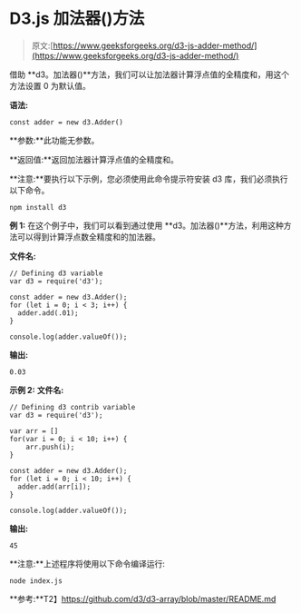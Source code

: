 # D3.js 加法器()方法

> 原文:[https://www.geeksforgeeks.org/d3-js-adder-method/](https://www.geeksforgeeks.org/d3-js-adder-method/)

借助 **d3。加法器()**方法，我们可以让加法器计算浮点值的全精度和，用这个方法设置 0 为默认值。

**语法:**

```
const adder = new d3.Adder()
```

**参数:**此功能无参数。

**返回值:**返回加法器计算浮点值的全精度和。

**注意:**要执行以下示例，您必须使用此命令提示符安装 d3 库，我们必须执行以下命令。

```
npm install d3

```

**例 1:** 在这个例子中，我们可以看到通过使用 **d3。加法器()**方法，利用这种方法可以得到计算浮点数全精度和的加法器。

**文件名:**

```
// Defining d3 variable  
var d3 = require('d3');

const adder = new d3.Adder();
for (let i = 0; i < 3; i++) {
  adder.add(.01);
}

console.log(adder.valueOf());
```

**输出:**

```
0.03
```

**示例 2:** **文件名:**

```
// Defining d3 contrib variable  
var d3 = require('d3');

var arr = []
for(var i = 0; i < 10; i++) {
    arr.push(i);
}

const adder = new d3.Adder();
for (let i = 0; i < 10; i++) {
  adder.add(arr[i]);
}

console.log(adder.valueOf());
```

**输出:**

```
45
```

**注意:**上述程序将使用以下命令编译运行:

```
node index.js
```

**参考:**T2】https://github.com/d3/d3-array/blob/master/README.md